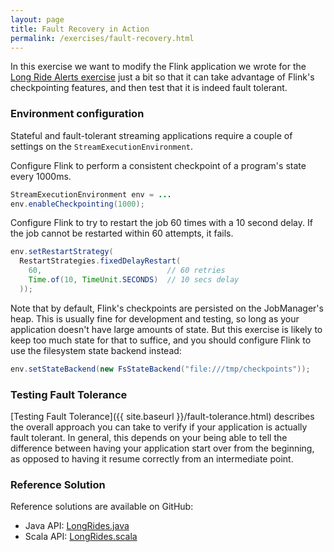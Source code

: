 ```yaml
---
layout: page
title: Fault Recovery in Action
permalink: /exercises/fault-recovery.html
---
```


In this exercise we want to modify the Flink application we wrote for the [Long Ride Alerts exercise]() just a bit so that it can take advantage of Flink's checkpointing features, and then test that it is indeed fault tolerant.

### Environment configuration

Stateful and fault-tolerant streaming applications require a couple of settings on the `StreamExecutionEnvironment`.

Configure Flink to perform a consistent checkpoint of a program's state every 1000ms.

~~~java
StreamExecutionEnvironment env = ...
env.enableCheckpointing(1000);
~~~~

Configure Flink to try to restart the job 60 times with a 10 second delay. If the job cannot be restarted within 60 attempts, it fails.

~~~java
env.setRestartStrategy(
  RestartStrategies.fixedDelayRestart(
    60,                            // 60 retries
    Time.of(10, TimeUnit.SECONDS)  // 10 secs delay
  ));
~~~~

Note that by default, Flink's checkpoints are persisted on the JobManager's heap. This is usually fine for development and testing, so long as your application doesn't have large amounts of state. But this exercise is likely to keep too much state for that to suffice, and you should configure Flink to use the filesystem state backend instead:

~~~java
env.setStateBackend(new FsStateBackend("file:///tmp/checkpoints"));
~~~

### Testing Fault Tolerance

[Testing Fault Tolerance]({{ site.baseurl }}/fault-tolerance.html) describes the overall approach you can take to verify if your application is actually fault tolerant. In general, this depends on your being able to tell the difference between having your application start over from the beginning, as opposed to having it resume correctly from an intermediate point.

### Reference Solution

Reference solutions are available on GitHub:

- Java API: [LongRides.java](https://github.com/dataArtisans/flink-training-exercises/blob/master/src/main/java/com/dataartisans/flinktraining/exercises/datastream_java/process/LongRides.java)
- Scala API: [LongRides.scala](https://github.com/dataArtisans/flink-training-exercises/blob/master/src/main/scala/com/dataartisans/flinktraining/exercises/datastream_scala/process/LongRides.scala)
